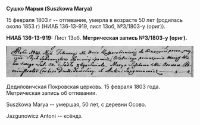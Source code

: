 **Сушко Марыя (Suszkowa Marya)**

15 февраля 1803 г -- отпевание, умерла в возрасте 50 лет (родилась около
1853 г) (НИАБ 136-13-919, лист 13об, №3/1803-у (ориг)).

**НИАБ 136-13-919:** Лист 13об. **Метрическая запись №3/1803-у (ориг).**

![](./media/c090939efd8026f4ac1f76dd33b17f9815636910.png)

Дедиловичская Покровская церковь. 15 февраля 1803 года. Метрическая
запись об отпевании.

Suszkowa Marya -- умершая, 50 лет, с деревни Осово.

Jazgunowicz Antoni -- ксёндз.
